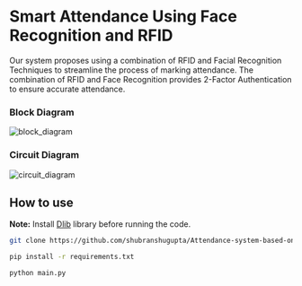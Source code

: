 # Smart Attendance Using Face Recognition and RFID

Our system proposes using a combination of RFID and Facial Recognition Techniques to streamline the process of marking attendance. The combination of RFID and Face Recognition provides 2-Factor Authentication to ensure accurate attendance.
### Block Diagram

![block_diagram](https://github.com/shubranshugupta/Attendance-system-based-on-rfid-and-face-recognition/blob/main/images/block_digram.png?raw=true)

### Circuit Diagram

![circuit_diagram](https://github.com/shubranshugupta/Attendance-system-based-on-rfid-and-face-recognition/blob/main/images/block_digram.png?raw=true)

## How to use

**Note:** Install [Dlib](https://pyimagesearch.com/2017/03/27/how-to-install-dlib/) library before running the code.

```bash
git clone https://github.com/shubranshugupta/Attendance-system-based-on-rfid-and-face-recognition.git

pip install -r requirements.txt

python main.py
```
